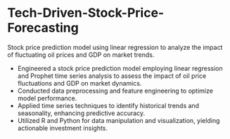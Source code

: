 # Tech-Driven-Stock-Price-Forecasting
Stock price prediction model using linear regression to analyze the impact of fluctuating oil prices and GDP on market trends.

- Engineered a stock price prediction model employing linear regression and Prophet time series analysis to assess the impact of oil price fluctuations and GDP on market dynamics.
- Conducted data preprocessing and feature engineering to optimize model performance.
- Applied time series techniques to identify historical trends and seasonality, enhancing predictive accuracy.
- Utilized R and Python for data manipulation and visualization, yielding actionable investment insights.
